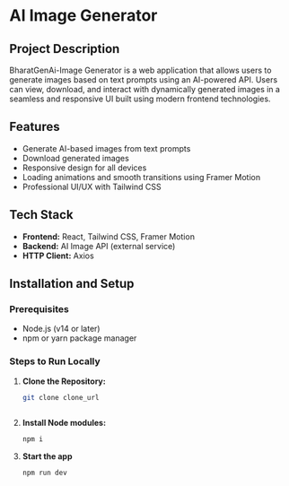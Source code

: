# AI Image Generator  

## Project Description  
BharatGenAi-Image Generator is a web application that allows users to generate images based on text prompts using an AI-powered API. Users can view, download, and interact with dynamically generated images in a seamless and responsive UI built using modern frontend technologies.  

## Features  
- Generate AI-based images from text prompts  
- Download generated images  
- Responsive design for all devices  
- Loading animations and smooth transitions using Framer Motion  
- Professional UI/UX with Tailwind CSS  

## Tech Stack  
- **Frontend:** React, Tailwind CSS, Framer Motion  
- **Backend:** AI Image API (external service)  
- **HTTP Client:** Axios  

## Installation and Setup  

### Prerequisites  
- Node.js (v14 or later)  
- npm or yarn package manager  

### Steps to Run Locally  

1. **Clone the Repository:**  
   ```bash  
   git clone clone_url  
  
2. **Install Node modules:**
   ```bash
   npm i
   ```
3. **Start the app**
   ```bash
   npm run dev
   ```
